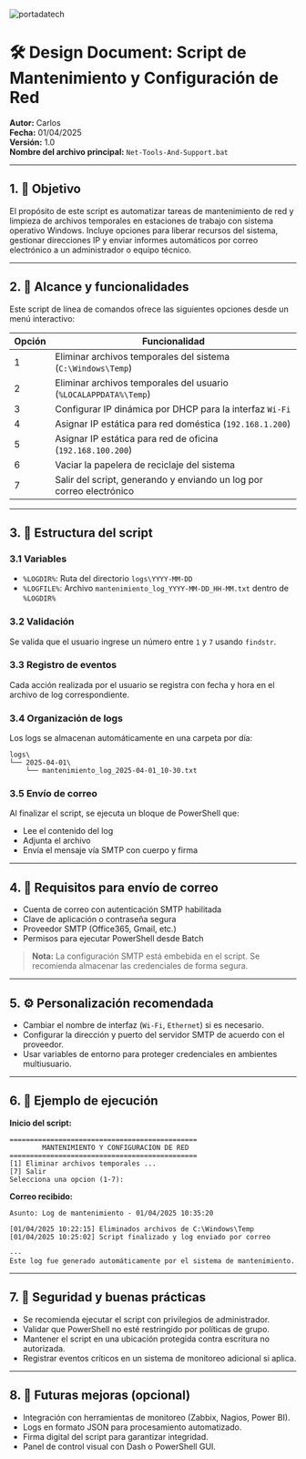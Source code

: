 ![portadatech](https://github.com/user-attachments/assets/31950491-d37c-43a1-986f-71525fc1c0a4)

# 🛠️ Design Document: Script de Mantenimiento y Configuración de Red

**Autor:** Carlos  
**Fecha:** 01/04/2025  
**Versión:** 1.0  
**Nombre del archivo principal:** `Net-Tools-And-Support.bat`

---

## 1. 📌 Objetivo

El propósito de este script es automatizar tareas de mantenimiento de red y limpieza de archivos temporales en estaciones de trabajo con sistema operativo Windows. Incluye opciones para liberar recursos del sistema, gestionar direcciones IP y enviar informes automáticos por correo electrónico a un administrador o equipo técnico.

---

## 2. 🧱 Alcance y funcionalidades

Este script de línea de comandos ofrece las siguientes opciones desde un menú interactivo:

| Opción | Funcionalidad |
|--------|----------------|
| 1 | Eliminar archivos temporales del sistema (`C:\Windows\Temp`) |
| 2 | Eliminar archivos temporales del usuario (`%LOCALAPPDATA%\Temp`) |
| 3 | Configurar IP dinámica por DHCP para la interfaz `Wi-Fi` |
| 4 | Asignar IP estática para red doméstica (`192.168.1.200`) |
| 5 | Asignar IP estática para red de oficina (`192.168.100.200`) |
| 6 | Vaciar la papelera de reciclaje del sistema |
| 7 | Salir del script, generando y enviando un log por correo electrónico |

---

## 3. 🧰 Estructura del script

### 3.1 Variables
- `%LOGDIR%`: Ruta del directorio `logs\YYYY-MM-DD`
- `%LOGFILE%`: Archivo `mantenimiento_log_YYYY-MM-DD_HH-MM.txt` dentro de `%LOGDIR%`

### 3.2 Validación
Se valida que el usuario ingrese un número entre `1` y `7` usando `findstr`.

### 3.3 Registro de eventos
Cada acción realizada por el usuario se registra con fecha y hora en el archivo de log correspondiente.

### 3.4 Organización de logs
Los logs se almacenan automáticamente en una carpeta por día:
```
logs\
└── 2025-04-01\
    └── mantenimiento_log_2025-04-01_10-30.txt
```

### 3.5 Envío de correo
Al finalizar el script, se ejecuta un bloque de PowerShell que:
- Lee el contenido del log
- Adjunta el archivo
- Envía el mensaje vía SMTP con cuerpo y firma

---

## 4. 📩 Requisitos para envío de correo

- Cuenta de correo con autenticación SMTP habilitada
- Clave de aplicación o contraseña segura
- Proveedor SMTP (Office365, Gmail, etc.)
- Permisos para ejecutar PowerShell desde Batch

> **Nota:** La configuración SMTP está embebida en el script. Se recomienda almacenar las credenciales de forma segura.

---

## 5. ⚙️ Personalización recomendada

- Cambiar el nombre de interfaz (`Wi-Fi`, `Ethernet`) si es necesario.
- Configurar la dirección y puerto del servidor SMTP de acuerdo con el proveedor.
- Usar variables de entorno para proteger credenciales en ambientes multiusuario.

---

## 6. 🧪 Ejemplo de ejecución

**Inicio del script:**
```
==============================================
        MANTENIMIENTO Y CONFIGURACION DE RED
==============================================
[1] Eliminar archivos temporales ...
[7] Salir
Selecciona una opcion (1-7):
```

**Correo recibido:**
```
Asunto: Log de mantenimiento - 01/04/2025 10:35:20

[01/04/2025 10:22:15] Eliminados archivos de C:\Windows\Temp
[01/04/2025 10:25:02] Script finalizado y log enviado por correo

---
Este log fue generado automáticamente por el sistema de mantenimiento.
```

---

## 7. 🔧 Seguridad y buenas prácticas

- Se recomienda ejecutar el script con privilegios de administrador.
- Validar que PowerShell no esté restringido por políticas de grupo.
- Mantener el script en una ubicación protegida contra escritura no autorizada.
- Registrar eventos críticos en un sistema de monitoreo adicional si aplica.

---

## 8. 🧭 Futuras mejoras (opcional)

- Integración con herramientas de monitoreo (Zabbix, Nagios, Power BI).
- Logs en formato JSON para procesamiento automatizado.
- Firma digital del script para garantizar integridad.
- Panel de control visual con Dash o PowerShell GUI.
